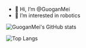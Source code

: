 - 👋 Hi, I’m @GuoganMei
- 👀 I’m interested in robotics
<!---
- 🌱 I’m currently learning ...
- 💞️ I’m looking to collaborate on
--->

![GuoganMei's GitHub stats](https://github-readme-stats.vercel.app/api?username=GuoganMei&show_icons=true&theme=tokyonight&count_private=true)

![Top Langs](https://github-readme-stats.vercel.app/api/top-langs/?username=GuoganMei&layout=compact&show_icons=true&theme=tokyonight&count_private=true)


<!---
GuoganMei/GuoganMei is a ✨ special ✨ repository because its `README.md` (this file) appears on your GitHub profile.
You can click the Preview link to take a look at your changes.
--->
